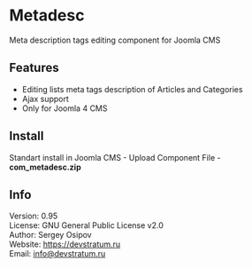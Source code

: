 # Metadesc

Meta description tags editing component for Joomla CMS

## Features

* Editing lists meta tags description of Articles and Categories
* Ajax support
* Only for Joomla 4 CMS

## Install

Standart install in Joomla CMS - Upload Component File - **com_metadesc.zip**

## Info

Version: 0.95  
License: GNU General Public License v2.0  
Author: Sergey Osipov  
Website: https://devstratum.ru  
Email: info@devstratum.ru 
